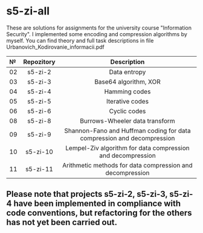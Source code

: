 # s5-zi-all
These are solutions for assignments for the university course "Information Security". I implemented some encoding and compression algorithms by myself. You can find theory and full task descriptions in file Urbanovich_Kodirovanie_informacii.pdf


№ | Repozitory | Description | 
:-|:--------:|:-----------:|
02| s5-zi-2 | Data entropy |
03| s5-zi-3 | Base64 algorithm, XOR | 
04| s5-zi-4 | Hamming codes | 
05| s5-zi-5 | Iterative codes |
06| s5-zi-6 | Cyclic codes |
08| s5-zi-8 | Burrows-Wheeler data transform |
09| s5-zi-9 | Shannon-Fano and Huffman coding for data compression and decompression|
10| s5-zi-10 | Lempel-Ziv algorithm for data compression and decompression |
11| s5-zi-11 | Arithmetic methods for data compression and decompression |


## Please note that  projects s5-zi-2, s5-zi-3, s5-zi-4 have been implemented in compliance with code conventions, but refactoring for the others has not yet been carried out. 
